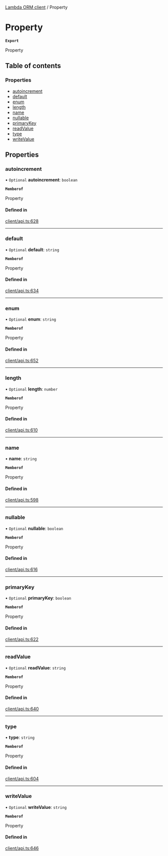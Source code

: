 [Lambda ORM client](../README.md) / Property

# Property

**`Export`**

Property

## Table of contents

### Properties

- [autoincrement](Property.md#autoincrement)
- [default](Property.md#default)
- [enum](Property.md#enum)
- [length](Property.md#length)
- [name](Property.md#name)
- [nullable](Property.md#nullable)
- [primaryKey](Property.md#primarykey)
- [readValue](Property.md#readvalue)
- [type](Property.md#type)
- [writeValue](Property.md#writevalue)

## Properties

### autoincrement

• `Optional` **autoincrement**: `boolean`

**`Memberof`**

Property

#### Defined in

[client/api.ts:628](https://github.com/FlavioLionelRita/lambdaorm-client-node/blob/7c52331/src/lib/client/api.ts#L628)

___

### default

• `Optional` **default**: `string`

**`Memberof`**

Property

#### Defined in

[client/api.ts:634](https://github.com/FlavioLionelRita/lambdaorm-client-node/blob/7c52331/src/lib/client/api.ts#L634)

___

### enum

• `Optional` **enum**: `string`

**`Memberof`**

Property

#### Defined in

[client/api.ts:652](https://github.com/FlavioLionelRita/lambdaorm-client-node/blob/7c52331/src/lib/client/api.ts#L652)

___

### length

• `Optional` **length**: `number`

**`Memberof`**

Property

#### Defined in

[client/api.ts:610](https://github.com/FlavioLionelRita/lambdaorm-client-node/blob/7c52331/src/lib/client/api.ts#L610)

___

### name

• **name**: `string`

**`Memberof`**

Property

#### Defined in

[client/api.ts:598](https://github.com/FlavioLionelRita/lambdaorm-client-node/blob/7c52331/src/lib/client/api.ts#L598)

___

### nullable

• `Optional` **nullable**: `boolean`

**`Memberof`**

Property

#### Defined in

[client/api.ts:616](https://github.com/FlavioLionelRita/lambdaorm-client-node/blob/7c52331/src/lib/client/api.ts#L616)

___

### primaryKey

• `Optional` **primaryKey**: `boolean`

**`Memberof`**

Property

#### Defined in

[client/api.ts:622](https://github.com/FlavioLionelRita/lambdaorm-client-node/blob/7c52331/src/lib/client/api.ts#L622)

___

### readValue

• `Optional` **readValue**: `string`

**`Memberof`**

Property

#### Defined in

[client/api.ts:640](https://github.com/FlavioLionelRita/lambdaorm-client-node/blob/7c52331/src/lib/client/api.ts#L640)

___

### type

• **type**: `string`

**`Memberof`**

Property

#### Defined in

[client/api.ts:604](https://github.com/FlavioLionelRita/lambdaorm-client-node/blob/7c52331/src/lib/client/api.ts#L604)

___

### writeValue

• `Optional` **writeValue**: `string`

**`Memberof`**

Property

#### Defined in

[client/api.ts:646](https://github.com/FlavioLionelRita/lambdaorm-client-node/blob/7c52331/src/lib/client/api.ts#L646)
